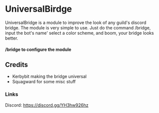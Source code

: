 # UniversalBirdge
UniversalBridge is a module to improve the look of any guild's discord bridge. The module is very simple to use. Just do the command /bridge, input the bot's name' select a color scheme, and boom, your bridge looks better.
#### /bridge to configure the module
## Credits
- Kerbybit making the bridge universal
- Squagward for some misc stuff
### Links
Discord: https://discord.gg/YH3hw926hz
